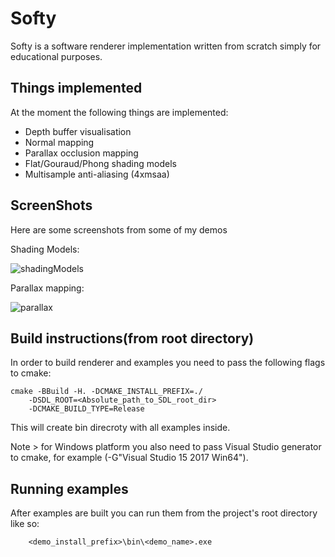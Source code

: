 # Softy
Softy is a software renderer implementation written from scratch simply for educational purposes.

## Things implemented
At the moment the following things are implemented:
 * Depth buffer visualisation
 * Normal mapping
 * Parallax occlusion mapping
 * Flat/Gouraud/Phong shading models
 * Multisample anti-aliasing (4xmsaa)

## ScreenShots
Here are some screenshots from some of my demos 

Shading Models:

![shadingModels](https://user-images.githubusercontent.com/30685457/66068443-48a17600-e556-11e9-89a2-858ecb7b0a0a.png)

Parallax mapping: 

![parallax](https://user-images.githubusercontent.com/30685457/66069307-c4e88900-e557-11e9-8e00-4b32d2780758.png)

## Build instructions(from root directory)
In order to build renderer and examples you need to
pass the following flags to cmake:

```
cmake -BBuild -H. -DCMAKE_INSTALL_PREFIX=./
    -DSDL_ROOT=<Absolute_path_to_SDL_root_dir>
    -DCMAKE_BUILD_TYPE=Release
```
This will create bin direcroty with all examples inside.

Note > for Windows platform you also need to pass Visual Studio generator to cmake, for example (-G"Visual Studio 15 2017 Win64").

## Running examples
After examples are built you can run them from the project's root directory like so:

```
    <demo_install_prefix>\bin\<demo_name>.exe
```
